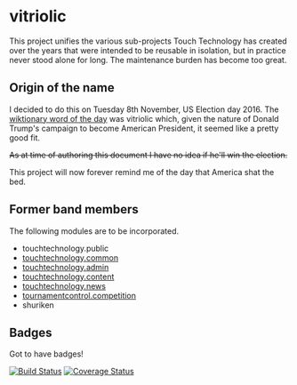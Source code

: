 # vitriolic

This project unifies the various sub-projects Touch Technology has created over
the years that were intended to be reusable in isolation, but in practice never
stood alone for long. The maintenance burden has become too great.

## Origin of the name

I decided to do this on Tuesday 8th November, US Election day 2016. The
[wiktionary word of the day][w] was vitriolic which, given the nature of Donald
Trump's campaign to become American President, it seemed like a pretty good
fit.

~~As at time of authoring this document I have no idea if he'll win the election.~~

This project will now forever remind me of the day that America shat the bed.

## Former band members

The following modules are to be incorporated.

-   touchtechnology.public
-   [touchtechnology.common](https://bitbucket.org/touchtechnology/common)
-   [touchtechnology.admin](https://bitbucket.org/touchtechnology/admin)
-   [touchtechnology.content](https://bitbucket.org/touchtechnology/content)
-   [touchtechnology.news](https://bitbucket.org/touchtechnology/news)
-   [tournamentcontrol.competition](https://bitbucket.org/tournamentcontrol/competition)
-   shuriken

## Badges

Got to have badges!

[![Build Status](https://travis-ci.org/goodtune/vitriolic.svg?branch=master)](https://travis-ci.org/goodtune/vitriolic)
[![Coverage Status](https://coveralls.io/repos/github/goodtune/vitriolic/badge.svg?branch=master)](https://coveralls.io/github/goodtune/vitriolic?branch=master)


[w]: https://en.wiktionary.org/wiki/Wiktionary:Word_of_the_day
